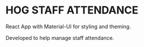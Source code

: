 # HOG STAFF ATTENDANCE
React App with Material-UI for styling and theming.

Developed to help manage staff attendance.
